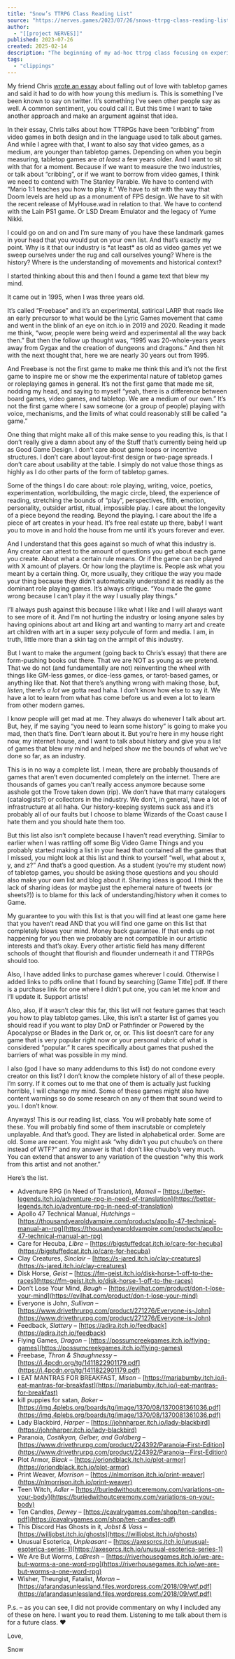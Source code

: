```yaml
---
title: "Snow’s TTRPG Class Reading List"
source: "https://nerves.games/2023/07/26/snows-ttrpg-class-reading-list/"
author:
  - "[[project NERVES]]"
published: 2023-07-26
created: 2025-02-14
description: "The beginning of my ad-hoc ttrpg class focusing on experimental design and being really hot."
tags:
  - "clippings"
---
```

My friend Chris [wrote an essay](https://www.patreon.com/posts/86649405) about falling out of love with tabletop games and said it had to do with how young this medium is. This is something I’ve been known to say on twitter. It’s something I’ve seen other people say as well. A common sentiment, you could call it. But this time I want to take another approach and make an argument against that idea.

In their essay, Chris talks about how TTRPGs have been “cribbing” from video games in both design and in the language used to talk about games. And while I agree with that, I want to also say that video games, as a medium, are younger than tabletop games. Depending on when you begin measuring, tabletop games are *at least* a few years older. And I want to sit with that for a moment. Because if we want to measure the two industries, or talk about “cribbing”, or if we want to borrow from video games, I think we need to contend with The Stanley Parable. We have to contend with “Mario 1:1 teaches you how to play it.” We have to sit with the way that Doom levels are held up as a monument of FPS design. We have to sit with the recent release of MyHouse.wad in relation to that. We have to contend with the Lain PS1 game. Or LSD Dream Emulator and the legacy of Yume Nikki. 

I could go on and on and I’m sure many of you have these landmark games in your head that you would put on your own list. And that’s exactly my point. Why is it that our industry is \*at least\* as old as video games yet we sweep ourselves under the rug and call ourselves young? Where is the history? Where is the understanding of movements and historical context?

I started thinking about this and then I found a game text that blew my mind. 

It came out in 1995, when I was three years old.

It’s called “Freebase” and it’s an experimental, satirical LARP that reads like an early precursor to what would be the Lyric Games movement that came and went in the blink of an eye on itch.io in 2019 and 2020. Reading it made me think, “wow, people were being weird and experimental all the way back then.” But then the follow up thought was, “1995 was 20-whole-years years away from Gygax and the creation of dungeons and dragons.” And then hit with the next thought that, here we are nearly 30 years out from 1995. 

And Freebase is not the first game to make me think this and it’s not the first game to inspire me or show me the experimental nature of tabletop games or roleplaying games in general. It’s not the first game that made me sit, nodding my head, and saying to myself “yeah, there is a difference between board games, video games, and tabletop. We are a medium of our own.” It’s not the first game where I saw someone (or a group of people) playing with voice, mechanisms, and the limits of what could reasonably still be called “a game.” 

One thing that might make all of this make sense to you reading this, is that I don’t really give a damn about any of the Stuff that’s currently being held up as Good Game Design. I don’t care about game loops or incentive structures. I don’t care about layout-first design or two-page spreads. I don’t care about usability at the table. I simply do not value those things as highly as I do other parts of the form of tabletop games. 

Some of the things I do care about: role playing, writing, voice, poetics, experimentation, worldbuilding, the magic circle, bleed, the experience of reading, stretching the bounds of “play”, perspectives, filth, emotion, personality, outsider artist, ritual, impossible play. I care about the longevity of a piece beyond the reading. Beyond the playing. I care about the life a piece of art creates in your head. It’s free real estate up there, baby! I want you to move in and hold the house from me until it’s yours forever and ever.

And I understand that this goes against so much of what this industry is. Any creator can attest to the amount of questions you get about each game you create. About what a certain rule means. Or if the game can be played with X amount of players. Or how long the playtime is. People ask what you meant by a certain thing. Or, more usually, they critique the way you made your thing because they didn’t automatically understand it as readily as the dominant role playing games. It’s always critique. “You made the game wrong because I can’t play it the way I usually play things.”

I’ll always push against this because I like what I like and I will always want to see more of it. And I’m not hurting the industry or losing anyone sales by having opinions about art and liking art and wanting to marry art and create art children with art in a super sexy polycule of form and media. I am, in truth, little more than a skin tag on the armpit of this industry. 

But I want to make the argument (going back to Chris’s essay) that there are form-pushing books out there. That we are NOT as young as we pretend. That we do not (and fundamentally are not) reinventing the wheel with things like GM-less games, or dice-less games, or tarot-based games, or anything like that. Not that there’s anything wrong with making those, but, *listen*, there’s *a lot* we gotta read haha. I don’t know how else to say it. We have a lot to learn from what has come before us and even a lot to learn from other modern games.

I know people will get mad at me. They always do whenever I talk about art. But, hey, if me saying “you need to learn some history” is going to make you mad, then that’s fine. Don’t learn about it. But you’re here in my house right now, my internet house, and I want to talk about history and give you a list of games that blew my mind and helped show me the bounds of what we’ve done so far, as an industry. 

This is in no way a complete list. I mean, there are probably thousands of games that aren’t even documented completely on the internet. There are thousands of games you can’t really access anymore because some asshole got the Trove taken down (rip). We don’t have that many catalogers (catalogists?) or collectors in the industry. We don’t, in general, have a lot of infrastructure at all haha. Our history-keeping systems suck ass and it’s probably all of our faults but I choose to blame Wizards of the Coast cause I hate them and you should hate them too.

But this list also isn’t complete because I haven’t read everything. Similar to earlier when I was rattling off some Big Video Game Things and you probably started making a list in your head that contained all the games that I missed, you might look at this list and think to yourself “well, what about x, y, and z?” And that’s a good question. As a student (you’re my student now) of tabletop games, you should be asking those questions and you should also make your own list and blog about it. Sharing ideas is good. I think the lack of sharing ideas (or maybe just the ephemeral nature of tweets (or sheets?)) is to blame for this lack of understanding/history when it comes to Game.

My guarantee to you with this list is that you will find at least one game here that you haven’t read AND that you will find one game on this list that completely blows your mind. Money back guarantee. If that ends up not happening for you then we probably are not compatible in our artistic interests and that’s okay. Every other artistic field has many different schools of thought that flourish and flounder underneath it and TTRPGs should too. 

Also, I have added links to purchase games wherever I could. Otherwise I added links to pdfs online that I found by searching \[Game Title\] pdf. If there is a purchase link for one where I didn’t put one, you can let me know and I’ll update it. Support artists! 

Also, also, if it wasn’t clear this far, this list will not feature games that teach you how to play tabletop games. Like, this isn’t a starter list of games you should read if you want to play DnD or Pathfinder or Powered by the Apocalypse or Blades in the Dark or, or, or. This list doesn’t care for any game that is very popular right now or your personal rubric of what is considered “popular.” It cares specifically about games that pushed the barriers of what was possible in my mind.

I also (god I have so many addendums to this list) do not condone every creator on this list? I don’t know the complete history of all of these people. I’m sorry. If it comes out to me that one of them is actually just fucking horrible, I will change my mind. Some of these games might also have content warnings so do some research on any of them that sound weird to you. I don’t know.

Anyways! This is our reading list, class. You will probably hate some of these. You will probably find some of them inscrutable or completely unplayable. And that’s good. They are listed in alphabetical order. Some are old. Some are recent. You might ask “why didn’t you put chuubo’s on there instead of WTF?” and my answer is that I don’t like chuubo’s very much. You can extend that answer to any variation of the question “why this work from this artist and not another.” 

Here’s the list.

- Adventure RPG (in Need of Translation), *Mameli* – [https://better-legends.itch.io/adventure-rpg-in-need-of-translation](https://better-legends.itch.io/adventure-rpg-in-need-of-translation)
- Apollo 47 Technical Manual, *Hutchings* – [https://thousandyearoldvampire.com/products/apollo-47-technical-manual-an-rpg](https://thousandyearoldvampire.com/products/apollo-47-technical-manual-an-rpg)
- Care for Hecuba, *Libre* – [https://bigstuffedcat.itch.io/care-for-hecuba](https://bigstuffedcat.itch.io/care-for-hecuba)
- Clay Creatures, *Sinclair* – [https://s-jared.itch.io/clay-creatures](https://s-jared.itch.io/clay-creatures)
- Disk Horse, *Geist* – [https://fm-geist.itch.io/disk-horse-1-off-to-the-races](https://fm-geist.itch.io/disk-horse-1-off-to-the-races)
- Don’t Lose Your Mind, *Baugh* – [https://evilhat.com/product/don-t-lose-your-mind](https://evilhat.com/product/don-t-lose-your-mind)
- Everyone is John, *Sullivan* – [https://www.drivethrurpg.com/product/271276/Everyone-is-John](https://www.drivethrurpg.com/product/271276/Everyone-is-John)
- Feedback, *Slattery* – [https://adira.itch.io/feedback](https://adira.itch.io/feedback)
- Flying Games, *Dragon* – [https://possumcreekgames.itch.io/flying-games](https://possumcreekgames.itch.io/flying-games)
- Freebase, *Thron & Shaughnessy* – [https://i.4pcdn.org/tg/1411822901179.pdf](https://i.4pcdn.org/tg/1411822901179.pdf)
- I EAT MANTRAS FOR BREAKFAST, *Mison* – [https://mariabumby.itch.io/i-eat-mantras-for-breakfast](https://mariabumby.itch.io/i-eat-mantras-for-breakfast)
- kill puppies for satan, *Baker* – [https://img.4plebs.org/boards/tg/image/1370/08/1370081361036.pdf](https://img.4plebs.org/boards/tg/image/1370/08/1370081361036.pdf)
- Lady Blackbird, *Harper* – [https://johnharper.itch.io/lady-blackbird](https://johnharper.itch.io/lady-blackbird)
- Paranoia, *Costikyan, Gelber, and Goldberg* – [https://www.drivethrurpg.com/product/224392/Paranoia–First-Edition](https://www.drivethrurpg.com/product/224392/Paranoia--First-Edition)
- Plot Armor, *Black* – [https://oriondblack.itch.io/plot-armor](https://oriondblack.itch.io/plot-armor)
- Print Weaver, *Morrison* – [https://nlmorrison.itch.io/print-weaver](https://nlmorrison.itch.io/print-weaver)
- Teen Witch, *Adler* – [https://buriedwithoutceremony.com/variations-on-your-body](https://buriedwithoutceremony.com/variations-on-your-body)
- Ten Candles, *Dewey* – [https://cavalrygames.com/shop/ten-candles-pdf](https://cavalrygames.com/shop/ten-candles-pdf)
- This Discord Has Ghosts in it, *Jobst & Vass* – [https://willjobst.itch.io/ghosts](https://willjobst.itch.io/ghosts)
- Unusual Esoterica, *Unpleasant* – [https://axesorcs.itch.io/unusual-esoterica-series-1](https://axesorcs.itch.io/unusual-esoterica-series-1)
- We Are But Worms, *LaBresh* – [https://riverhousegames.itch.io/we-are-but-worms-a-one-word-rpg](https://riverhousegames.itch.io/we-are-but-worms-a-one-word-rpg)
- Wisher, Theurgist, Fatalist, *Moran* – [https://afarandasunlessland.files.wordpress.com/2018/09/wtf.pdf](https://afarandasunlessland.files.wordpress.com/2018/09/wtf.pdf)

P.s. – as you can see, I did not provide commentary on why I included any of these on here. I want you to read them. Listening to me talk about them is for a future class. ❤

Love,

Snow